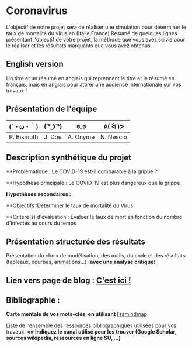 # Coronavirus
L'objectif de notre projet sera de réaliser une simulation pour déterminer le taux de mortalité du virus en (Italie,France)
Résumé de quelques lignes présentant l'objectif de votre projet, la méthode que vous avez suivie pour le réaliser et les résultats marquants que vous avez obtenus.

## English version

Un titre et un résumé en anglais qui reprennent le titre et le résumé en français, mais en anglais pour attirer une audience internationale sur vos travaux !

## Présentation de l'équipe

|(´・ω・｀)| ( ͡° ͜ʖ ͡°) | ಠ_ಠ | ᕕ( ᐛ )ᕗ |
|-----|--|--|--|
| P. Bismuth| J. Doe | A. Onyme  | N. Nescio  |


## Description synthétique du projet

**Problématique : Le COVID-19 est-il comparable à la grippe ?

**Hypothèse principale : Le COVID-19 est plus dangereux que la grippe

**Hypothèses secondaires :** 

**Objectifs :Determiner le taux de mortalité du Virus

**Critère(s) d'évaluation : Evaluer le taux de mort en fonction du nombre d'infectés au cours du temps

## Présentation structurée des résultats

Présentation du choix de modélisation, des outils, du code et des résultats (tableaux, courbes, animations...) (**avec une analyse critique**).

## Lien vers page de blog : <a href="blog.html"> C'est ici ! </a>

## Bibliographie :

**Carte mentale de vos mots-clés, en utilisant** <a href="https://framindmap.org/mindmaps/index.html">Framindmap </a> 

Liste de l'ensemble des ressources bibliographiques utilisées pour vos travaux. **<= Indiquez le canal utilisé pour les trouver (Google Scholar, sources wikipedia, ressources en ligne SU, ...)**
